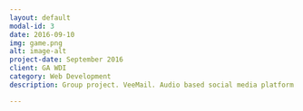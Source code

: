 ```yaml
---
layout: default
modal-id: 3
date: 2016-09-10
img: game.png
alt: image-alt
project-date: September 2016
client: GA WDI
category: Web Development
description: Group project. VeeMail. Audio based social media platform. Details to follow.

---
```

